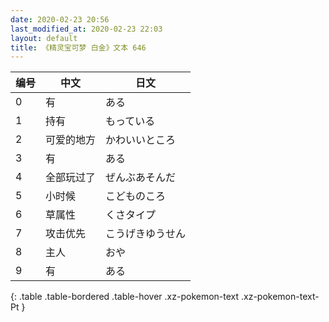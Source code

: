 ```yaml
---
date: 2020-02-23 20:56
last_modified_at: 2020-02-23 22:03
layout: default
title: 《精灵宝可梦 白金》文本 646
---
```

| 编号 | 中文 | 日文 |
| ---- | ---- | ---- |
| 0 | 有 | ある |
| 1 | 持有 | もっている |
| 2 | 可爱的地方 | かわいいところ |
| 3 | 有 | ある |
| 4 | 全部玩过了 | ぜんぶあそんだ |
| 5 | 小时候 | こどものころ |
| 6 | 草属性 | くさタイプ |
| 7 | 攻击优先 | こうげきゆうせん |
| 8 | 主人 | おや |
| 9 | 有 | ある |
{: .table .table-bordered .table-hover .xz-pokemon-text .xz-pokemon-text-Pt }
